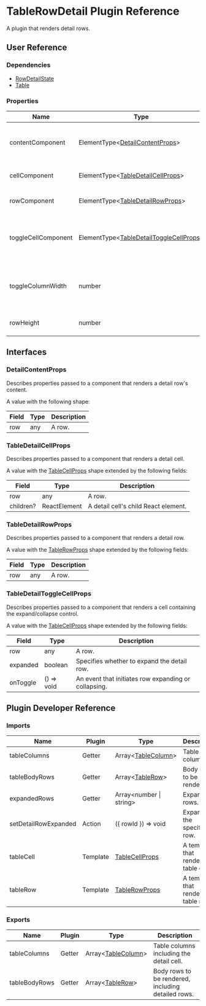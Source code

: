 # TableRowDetail Plugin Reference

A plugin that renders detail rows.

## User Reference

### Dependencies

- [RowDetailState](row-detail-state.md)
- [Table](table.md)

### Properties

Name | Type | Default | Description
-----|------|---------|------------
contentComponent | ElementType&lt;[DetailContentProps](#detailcontentprops)&gt; | | A component that renders the detail row's content within the detail cell.
cellComponent | ElementType&lt;[TableDetailCellProps](#tabledetailcellprops)&gt; | | A component that renders a detail cell.
rowComponent | ElementType&lt;[TableDetailRowProps](#tabledetailrowprops)&gt; | | A component that renders a detail row.
toggleCellComponent | ElementType&lt;[TableDetailToggleCellProps](#tabledetailtogglecellprops)&gt; | | A component that renders a cell containing the expand/collapse control.
toggleColumnWidth | number | | Specifies the width of the column containing expand/collapse controls.
rowHeight | number | | Specifies the detail row height.

## Interfaces

### DetailContentProps

Describes properties passed to a component that renders a detail row's content.

A value with the following shape:

Field | Type | Description
------|------|------------
row | any | A row.

### TableDetailCellProps

Describes properties passed to a component that renders a detail cell.

A value with the [TableCellProps](table.md#tablecellprops) shape extended by the following fields:

Field | Type | Description
------|------|------------
row | any | A row.
children? | ReactElement | A detail cell's child React element.

### TableDetailRowProps

Describes properties passed to a component that renders a detail row.

A value with the [TableRowProps](table.md#tablerowprops) shape extended by the following fields:

Field | Type | Description
------|------|------------
row | any | A row.

### TableDetailToggleCellProps

Describes properties passed to a component that renders a cell containing the expand/collapse control.

A value with the [TableCellProps](table.md#tablecellprops) shape extended by the following fields:

Field | Type | Description
------|------|------------
row | any | A row.
expanded | boolean | Specifies whether to expand the detail row.
onToggle | () => void | An event that initiates row expanding or collapsing.

## Plugin Developer Reference

### Imports

Name | Plugin | Type | Description
-----|--------|------|------------
tableColumns | Getter | Array&lt;[TableColumn](table.md#tablecolumn)&gt; | Table columns.
tableBodyRows | Getter | Array&lt;[TableRow](table.md#tablerow)&gt; | Body rows to be rendered.
expandedRows | Getter | Array&lt;number &#124; string&gt; | Expanded rows.
setDetailRowExpanded | Action | ({ rowId }) => void | Expands the specified row.
tableCell | Template | [TableCellProps](table.md#tablecellprops) | A template that renders a table cell.
tableRow | Template | [TableRowProps](table.md#tablerowprops) | A template that renders a table row.

### Exports

Name | Plugin | Type | Description
-----|--------|------|------------
tableColumns | Getter | Array&lt;[TableColumn](table.md#tablecolumn)&gt; | Table columns including the detail cell.
tableBodyRows | Getter | Array&lt;[TableRow](table.md#tablerow)&gt; | Body rows to be rendered, including detailed rows.
